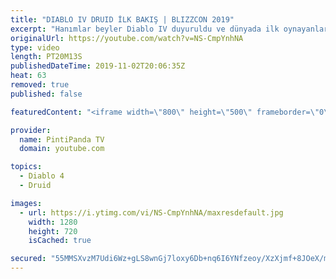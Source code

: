 ```yaml
---
title: "DIABLO IV DRUID İLK BAKIŞ | BLIZZCON 2019"
excerpt: "Hanımlar beyler Diablo IV duyuruldu ve dünyada ilk oynayanlardan biri olma gururuna eriştik. A.B.D. den taze taze karşınızda. Her beğeni önemli destek, ..."
originalUrl: https://youtube.com/watch?v=NS-CmpYnhNA
type: video
length: PT20M13S
publishedDateTime: 2019-11-02T20:06:35Z
heat: 63
removed: true
published: false

featuredContent: "<iframe width=\"800\" height=\"500\" frameborder=\"0\" src=\"https://www.youtube.com/embed/NS-CmpYnhNA\" allow=\"accelerometer; autoplay; encrypted-media; gyroscope; picture-in-picture\" allowfullscreen></iframe>"

provider:
  name: PintiPanda TV
  domain: youtube.com

topics:
  - Diablo 4
  - Druid

images:
  - url: https://i.ytimg.com/vi/NS-CmpYnhNA/maxresdefault.jpg
    width: 1280
    height: 720
    isCached: true

secured: "55MMSXvzM7Udi6Wz+gLS8wnGj7loxy6Db+nq6I6YNfzeoy/XzXjmf+8JOeX/m5e/Gqzt4n6FDLPJuMQlMyhWt2HNa5SVYNiG50Wr+Rtzze7U8GMNKvn4RPHe+Gf/U9UzatjmN5xLHZhpcmwNUSQo62l8HgTwKFTRrheZiKQ+d5eJsM3YY4w2yK1fRd0h5PHVQvhN7My7rxRceSX9DaeJmLVXyQADj9hiYVlgN8KvXPV/fKcr01Wx1mIP1YajKwh2pIDliono+3iQwC78UZez34fwDqrBKOh7jjThV0ZJSnaxXJXWGRSAF/yrAr6csJIlFK69QK27sdC2KFUs22hIXGWJEyf8DojomZll6cvi8ObvBYZB/JM5H5amCnc5PSX4cLxu+//BeQqmuoDO7ngGKQ==;JezeKBTIs2kiuqFq0iRZgw=="
---
```


